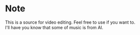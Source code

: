 # Note
This is a source for video editing. Feel free to use if you want to. <br>
I'll have you know that some of music is from AI.